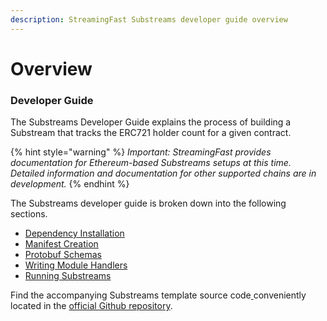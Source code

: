 ```yaml
---
description: StreamingFast Substreams developer guide overview
---
```


# Overview

### Developer Guide

The Substreams Developer Guide explains the process of building a Substream that tracks the ERC721 holder count for a given contract.

{% hint style="warning" %}
_Important: StreamingFast provides documentation for Ethereum-based Substreams setups at this time. Detailed information and documentation for other supported chains are in development._
{% endhint %}

The Substreams developer guide is broken down into the following sections.

* [Dependency Installation](installation-requirements.md)
* [Manifest Creation](creating-your-manifest.md)
* [Protobuf Schemas](creating-protobuf-schemas.md)
* [Writing Module Handlers](writing-module-handlers.md)
* [Running Substreams](running-substreams.md)

Find the accompanying Substreams template source code[ ](https://github.com/streamingfast/substreams-template)conveniently located in the [official Github repository](https://github.com/streamingfast/substreams-template).&#x20;
